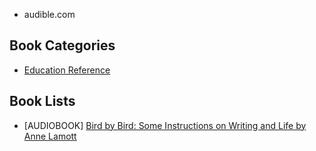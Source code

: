 - audible.com


## Book Categories 
- [Education Reference](https://www.amazon.com/gp/bestsellers/digital-text/157408011/ref=zg_b_bs_157408011_1)


## Book Lists
- [AUDIOBOOK] [Bird by Bird: Some Instructions on Writing and Life by Anne Lamott](https://www.audible.com/pd/Bird-by-Bird-Audiobook/B0BJ48MQ5T?ref_pageloadid=ELA88PVvPiSuqeGi&ref=a_cat_Educa_c4_product_1_4&pf_rd_p=c352221a-9469-4188-bbfe-4dd5cce32223&pf_rd_r=CYF9KMDXN9TPG8E2A74C&pageLoadId=GbbY2XqxIcS62vhk&creativeId=f96a42f6-d65d-454f-b2f9-5abd1c38a6d7)
